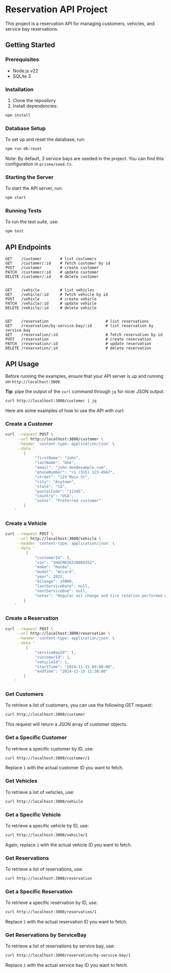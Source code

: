 # Reservation API Project

This project is a reservation API for managing customers, vehicles, and service bay reservations.

## Getting Started

### Prerequisites

-   Node.js v22
-   SQLite 3

### Installation

1. Clone the repository
2. Install dependencies:

```bash
npm install
```

### Database Setup

To set up and reset the database, run:

```bash
npm run db:reset
```

Note: By default, 3 service bays are seeded in the project. You can find this configuration in `prisma/seed.ts`.

### Starting the Server

To start the API server, run:

```bash
npm start
```

### Running Tests

To run the test suite, use:

```bash
npm test
```

## API Endpoints

```
GET    /customer        # list costumers
GET    /customer/:id    # fetch customer by id
POST   /customer        # create customer
PATCH  /customer/:id    # update customer
DELETE /customer/:id    # delete customer


GET    /vehicle         # list vehicles
GET    /vehicle/:id     # fetch vehicle by id
POST   /vehicle         # create vehicle
PATCH  /vehicle/:id     # update vehicle
DELETE /vehicle/:id     # delete vehicle


GET    /reservation                         # list reservations
GET    /reservation/by-service-bay/:id      # list reservation by service bay
GET    /reservation/:id                     # fetch reservation by id
POST   /reservation                         # create reservation
PATCH  /reservation/:id                     # update reservation
DELETE /reservation/:id                     # delete reservation
```

## API Usage

Before running the examples, ensure that your API server is up and running on `http://localhost:3000`.

**Tip**: pipe the output of the `curl` command through `jq` for nicer JSON output.

```bash
curl http://localhost:3000/customer | jq
```

Here are some examples of how to use the API with curl:

### Create a Customer

```bash
curl --request POST \
     --url http://localhost:3000/customer \
     --header 'content-type: application/json' \
     --data '
		{
			 "firstName": "John",
			 "lastName": "Doe",
			 "email": "john.doe@example.com",
			 "phoneNumber": "+1 (555) 123-4567",
			 "street": "123 Main St",
			 "city": "Anytown",
			 "state": "CA",
			 "postalCode": "12345",
			 "country": "USA",
			 "notes": "Preferred customer"
		}
	'
```

### Create a Vehicle

```bash
curl --request POST \
     --url http://localhost:3000/vehicle \
     --header 'content-type: application/json' \
     --data '
	     {
			 "customerId": 1,
			 "vin": "1HGCM82633A004352",
			 "make": "Honda",
			 "model": "Accord",
			 "year": 2022,
			 "mileage": 15000,
			 "lastServiceDate": null,
			 "nextServiceDue": null,
			 "notes": "Regular oil change and tire rotation performed during last service."
		}
	'
```

### Create a Reservation

```bash
curl --request POST \
     --url http://localhost:3000/reservation \
     --header 'content-type: application/json' \
     --data '
		 {
			 "serviceBayId": 1,
			 "customerId": 1,
			 "vehicleId": 1,
			 "startTime": "2024-11-15 09:00:00",
			 "endTime": "2024-11-15 11:30:00"
		}
	'
```

### Get Customers

To retrieve a list of customers, you can use the following GET request:

```bash
curl http://localhost:3000/customer
```

This request will return a JSON array of customer objects.

### Get a Specific Customer

To retrieve a specific customer by ID, use:

```bash
curl http://localhost:3000/customer/1
```

Replace `1` with the actual customer ID you want to fetch.

### Get Vehicles

To retrieve a list of vehicles, use:

```bash
curl http://localhost:3000/vehicle
```

### Get a Specific Vehicle

To retrieve a specific vehicle by ID, use:

```bash
curl http://localhost:3000/vehicle/1
```

Again, replace `1` with the actual vehicle ID you want to fetch.

### Get Reservations

To retrieve a list of reservations, use:

```bash
curl http://localhost:3000/reservation
```

### Get a Specific Reservation

To retrieve a specific reservation by ID, use:

```bash
curl http://localhost:3000/reservation/1
```

Replace `1` with the actual reservation ID you want to fetch.

### Get Reservations by ServiceBay

To retrieve a list of reservations by service bay, use:

```bash
curl http://localhost:3000/reservation/by-service-bay/1
```

Replace `1` with the actual service bay ID you want to fetch.
